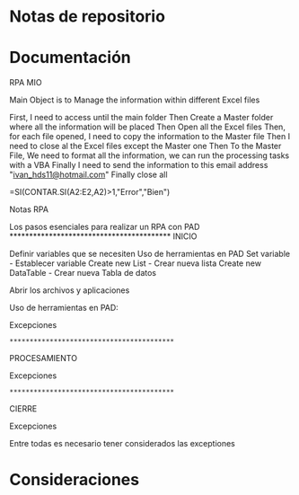 # Notas de repositorio




# Documentación





RPA MIO


Main Object is to
Manage the information within different Excel files

First, I need to access until the main folder
Then Create a Master folder where all the information will be placed
Then Open all the Excel files
Then, for each file opened, I need to copy the information to the Master file
Then I need to close al the Excel files except the Master one
Then To the Master File, We need to format all the information, we can run the processing tasks with a VBA
Finally I need to send the information to this email address "ivan_hds11@hotmail.com" 
Finally close all



=SI(CONTAR.SI(A2:E2,A2)>1,"Error","Bien")














Notas RPA

Los pasos esenciales para realizar un RPA con PAD
	*****************************************
INICIO 

Definir variables que se necesiten 
	Uso de herramientas en PAD
	Set variable - Establecer variable
	Create new List - Crear nueva lista
	Create new DataTable - Crear nueva Tabla de datos


Abrir los archivos y aplicaciones

Uso de herramientas en PAD: 



Excepciones

	*****************************************
PROCESAMIENTO

Excepciones

	*****************************************
CIERRE

Excepciones


Entre todas es necesario tener considerados las exceptiones















# Consideraciones 